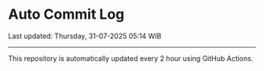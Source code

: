 # Auto Commit Log

Last updated: Thursday, 31-07-2025 05:14 WIB

---

This repository is automatically updated every 2 hour using GitHub Actions.

